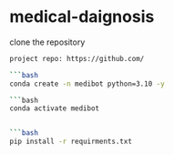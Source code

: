 # medical-daignosis 
clone the repository

```bash
project repo: https://github.com/

```bash
conda create -n medibot python=3.10 -y

```bash
conda activate medibot


```bash
pip install -r requirments.txt

